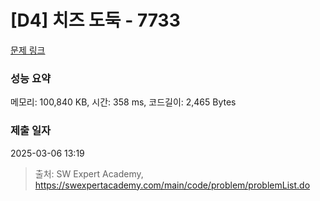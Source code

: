 # [D4] 치즈 도둑 - 7733 

[문제 링크](https://swexpertacademy.com/main/code/problem/problemDetail.do?contestProbId=AWrDOdQqRCUDFARG) 

### 성능 요약

메모리: 100,840 KB, 시간: 358 ms, 코드길이: 2,465 Bytes

### 제출 일자

2025-03-06 13:19



> 출처: SW Expert Academy, https://swexpertacademy.com/main/code/problem/problemList.do